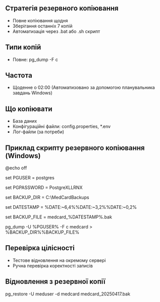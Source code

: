 ## Стратегія резервного копіювання
- Повне копіювання щодня
- Зберігання останніх 7 копій
- Автоматизація через .bat або .sh скрипт

## Типи копій
- Повне: pg_dump -F c

## Частота
- Щоденне о 02:00 (Автоматизовано за допомогою планувальника завдань Windows)

## Що копіювати
- База даних
- Конфігураційні файли: config.properties, *.env
- Лог-файли (за потреби)

## Приклад скрипту резервного копіювання (Windows)
@echo off 

set PGUSER = postgres

set PGPASSWORD = PostgreXLLRNX

set BACKUP_DIR = C:\MedCardBackups

set DATESTAMP = %DATE:~6,4%%DATE:~3,2%%DATE:~0,2%

set BACKUP_FILE = medcard_%DATESTAMP%.bak

pg_dump -U %PGUSER% -F c medcard > %BACKUP_DIR%\%BACKUP_FILE%

## Перевірка цілісності
- Тестове відновлення на окремому сервері
- Ручна перевірка коректності записів

## Відновлення з резервної копії
pg_restore -U meduser -d medcard medcard_20250417.bak